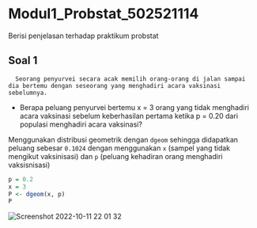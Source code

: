 # Modul1_Probstat_502521114
Berisi penjelasan terhadap praktikum probstat

## Soal 1

```
  Seorang penyurvei secara acak memilih orang-orang di jalan sampai dia bertemu dengan seseorang yang menghadiri acara vaksinasi sebelumnya. 
```
- Berapa peluang penyurvei bertemu x = 3 orang yang tidak menghadiri acara vaksinasi sebelum keberhasilan pertama ketika p = 0.20 dari populasi menghadiri acara vaksinasi?

Menggunakan distribusi geometrik dengan `dgeom` sehingga didapatkan peluang sebesar `0.1024` dengan menggunakan `x` (sampel yang tidak mengikut vaksinisasi) dan `p` (peluang kehadiran orang menghadiri vaksisnisasi)

```r
p = 0.2
x = 3
P <- dgeom(x, p)
P
```
![Screenshot 2022-10-11 22 01 32](https://user-images.githubusercontent.com/90259304/195156199-6612ea9c-95ae-4638-a601-dfd6573ca355.png)


